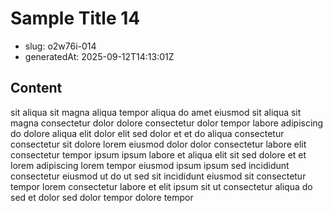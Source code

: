 # Sample Title 14

- slug: o2w76i-014
- generatedAt: 2025-09-12T14:13:01Z

## Content
sit aliqua sit magna aliqua tempor aliqua do amet eiusmod sit aliqua sit magna consectetur dolor dolore consectetur dolor tempor labore adipiscing do dolore aliqua elit dolor elit sed dolor et et do aliqua consectetur consectetur sit dolore lorem eiusmod dolor dolor consectetur labore elit consectetur tempor ipsum ipsum labore et aliqua elit sit sed dolore et et lorem adipiscing lorem tempor eiusmod ipsum ipsum sed incididunt consectetur eiusmod ut do ut sed sit incididunt eiusmod sit consectetur tempor lorem consectetur labore et elit ipsum sit ut consectetur aliqua do sed et dolor sed dolor tempor dolore tempor
